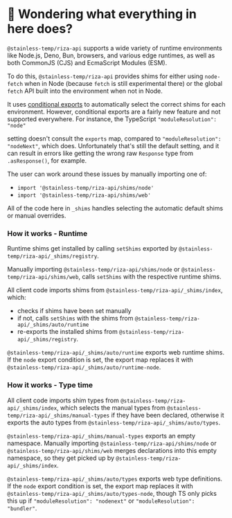 # 👋 Wondering what everything in here does?

`@stainless-temp/riza-api` supports a wide variety of runtime environments like Node.js, Deno, Bun, browsers, and various
edge runtimes, as well as both CommonJS (CJS) and EcmaScript Modules (ESM).

To do this, `@stainless-temp/riza-api` provides shims for either using `node-fetch` when in Node (because `fetch` is still experimental there) or the global `fetch` API built into the environment when not in Node.

It uses [conditional exports](https://nodejs.org/api/packages.html#conditional-exports) to
automatically select the correct shims for each environment. However, conditional exports are a fairly new
feature and not supported everywhere. For instance, the TypeScript `"moduleResolution": "node"`

setting doesn't consult the `exports` map, compared to `"moduleResolution": "nodeNext"`, which does.
Unfortunately that's still the default setting, and it can result in errors like
getting the wrong raw `Response` type from `.asResponse()`, for example.

The user can work around these issues by manually importing one of:

- `import '@stainless-temp/riza-api/shims/node'`
- `import '@stainless-temp/riza-api/shims/web'`

All of the code here in `_shims` handles selecting the automatic default shims or manual overrides.

### How it works - Runtime

Runtime shims get installed by calling `setShims` exported by `@stainless-temp/riza-api/_shims/registry`.

Manually importing `@stainless-temp/riza-api/shims/node` or `@stainless-temp/riza-api/shims/web`, calls `setShims` with the respective runtime shims.

All client code imports shims from `@stainless-temp/riza-api/_shims/index`, which:

- checks if shims have been set manually
- if not, calls `setShims` with the shims from `@stainless-temp/riza-api/_shims/auto/runtime`
- re-exports the installed shims from `@stainless-temp/riza-api/_shims/registry`.

`@stainless-temp/riza-api/_shims/auto/runtime` exports web runtime shims.
If the `node` export condition is set, the export map replaces it with `@stainless-temp/riza-api/_shims/auto/runtime-node`.

### How it works - Type time

All client code imports shim types from `@stainless-temp/riza-api/_shims/index`, which selects the manual types from `@stainless-temp/riza-api/_shims/manual-types` if they have been declared, otherwise it exports the auto types from `@stainless-temp/riza-api/_shims/auto/types`.

`@stainless-temp/riza-api/_shims/manual-types` exports an empty namespace.
Manually importing `@stainless-temp/riza-api/shims/node` or `@stainless-temp/riza-api/shims/web` merges declarations into this empty namespace, so they get picked up by `@stainless-temp/riza-api/_shims/index`.

`@stainless-temp/riza-api/_shims/auto/types` exports web type definitions.
If the `node` export condition is set, the export map replaces it with `@stainless-temp/riza-api/_shims/auto/types-node`, though TS only picks this up if `"moduleResolution": "nodenext"` or `"moduleResolution": "bundler"`.
